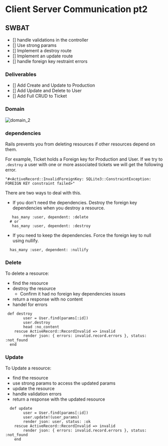 # Client Server Communication pt2
## SWBAT
- [] handle validations in the controller
- [] Use strong params
- [] Implement a destroy route
- [] Implement an update route
- [] handle foreign key restraint errors  

### Deliverables 
- [] Add Create and Update to Production 
- [] Add Update and Delete to User 
- [] Add Full CRUD to Ticket

### Domain
![domain_2](../02-client-server-comms-p1/assets/domain_2.png)

### dependencies
Rails prevents you from deleting resources if other resources depend on them. 

For example, Ticket holds a Foreign key for Production and User. If we try to `.destroy` a user with one or more associated tickets we will get the following error. 

```
"#<ActiveRecord::InvalidForeignKey: SQLite3::ConstraintException: FOREIGN KEY constraint failed>"

```

There are two ways to deal with this. 
- If you don't need the dependencies. Destroy the foreign key dependencies when you destroy a resource.  

```
   has_many :user, dependent: :delete
  # or
   has_many :user, dependent: :destroy

```
- If you need to keep the dependencies. Force the foreign key to null using nullify. 

```
  has_many :user, dependent: :nullify
```

### Delete 
To delete a resource:
  - find the resource
  - destroy the resource
    - Confirm it had no foreign key dependencies issues
  - return a response with no content 
  - handel for errors 
```
 def destroy 
        user = User.find(params[:id])
        user.destroy
        head :no_content  
    rescue ActiveRecord::RecordInvalid => invalid
        render json: { errors: invalid.record.errors }, status: :not_found
  end 

```

### Update
To Update a resource:
- find the resource 
- use strong params to access the updated params
- update the resource 
- handle validation errors
- return a response with the updated resource 

```
  def update
        user = User.find(params[:id])
        user.update!(user_params)
        render json: user, status: :ok
    rescue ActiveRecord::RecordInvalid => invalid
        render json: { errors: invalid.record.errors }, status: :not_found
    end 


```